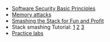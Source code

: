 - [Software Security Basic Principles](https://nebelwelt.net/teaching/18-527-SoftSec/slides/03-basic_principles.pdf)
- [Memory attacks](http://www.cs.columbia.edu/~suman/security_arch/memory_attacks.pdf)
- [Smashing the Stack for Fun and Profit](https://insecure.org/stf/smashstack.html)
- Stack smashing Tutorial: [1](https://blog.techorganic.com/2015/04/10/64-bit-linux-stack-smashing-tutorial-part-1/) [2](https://blog.techorganic.com/2015/04/21/64-bit-linux-stack-smashing-tutorial-part-2/) [3](https://blog.techorganic.com/2016/03/18/64-bit-linux-stack-smashing-tutorial-part-3/)
- [Practice labs](http://csapp.cs.cmu.edu/3e/labs.html)
